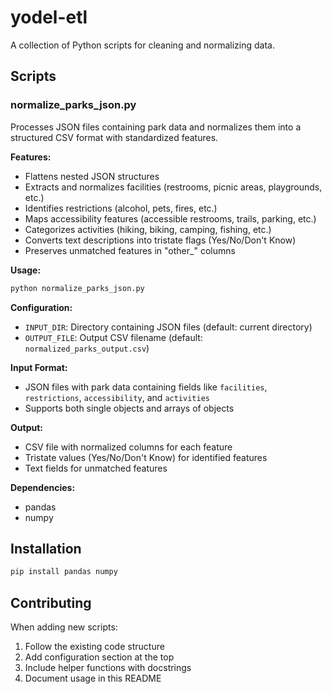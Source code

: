 # yodel-etl

A collection of Python scripts for cleaning and normalizing data.

## Scripts

### normalize_parks_json.py

Processes JSON files containing park data and normalizes them into a structured CSV format with standardized features.

**Features:**
- Flattens nested JSON structures
- Extracts and normalizes facilities (restrooms, picnic areas, playgrounds, etc.)
- Identifies restrictions (alcohol, pets, fires, etc.)
- Maps accessibility features (accessible restrooms, trails, parking, etc.)
- Categorizes activities (hiking, biking, camping, fishing, etc.)
- Converts text descriptions into tristate flags (Yes/No/Don't Know)
- Preserves unmatched features in "other_" columns

**Usage:**
```bash
python normalize_parks_json.py
```

**Configuration:**
- `INPUT_DIR`: Directory containing JSON files (default: current directory)
- `OUTPUT_FILE`: Output CSV filename (default: `normalized_parks_output.csv`)

**Input Format:**
- JSON files with park data containing fields like `facilities`, `restrictions`, `accessibility`, and `activities`
- Supports both single objects and arrays of objects

**Output:**
- CSV file with normalized columns for each feature
- Tristate values (Yes/No/Don't Know) for identified features
- Text fields for unmatched features

**Dependencies:**
- pandas
- numpy

## Installation

```bash
pip install pandas numpy
```

## Contributing

When adding new scripts:
1. Follow the existing code structure
2. Add configuration section at the top
3. Include helper functions with docstrings
4. Document usage in this README
